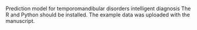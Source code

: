 Prediction model for temporomandibular disorders intelligent diagnosis
The R and Python should be installed.
The example data was uploaded with the manuscript.
